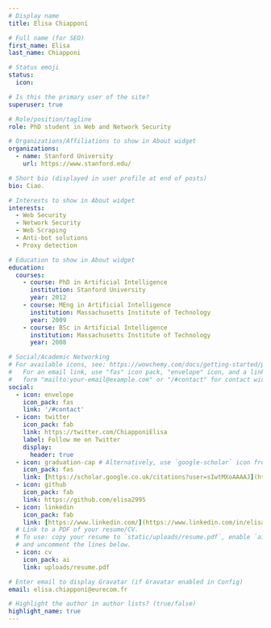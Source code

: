 ```yaml
---
# Display name
title: Elisa Chiapponi

# Full name (for SEO)
first_name: Elisa
last_name: Chiapponi

# Status emoji
status:
  icon: 

# Is this the primary user of the site?
superuser: true

# Role/position/tagline
role: PhD student in Web and Network Security

# Organizations/Affiliations to show in About widget
organizations:
  - name: Stanford University
    url: https://www.stanford.edu/

# Short bio (displayed in user profile at end of posts)
bio: Ciao.

# Interests to show in About widget
interests:
  - Web Security
  - Network Security
  - Web Scraping
  - Anti-bot solutions
  - Proxy detection

# Education to show in About widget
education:
  courses:
    - course: PhD in Artificial Intelligence
      institution: Stanford University
      year: 2012
    - course: MEng in Artificial Intelligence
      institution: Massachusetts Institute of Technology
      year: 2009
    - course: BSc in Artificial Intelligence
      institution: Massachusetts Institute of Technology
      year: 2008

# Social/Academic Networking
# For available icons, see: https://wowchemy.com/docs/getting-started/page-builder/#icons
#   For an email link, use "fas" icon pack, "envelope" icon, and a link in the
#   form "mailto:your-email@example.com" or "/#contact" for contact widget.
social:
  - icon: envelope
    icon_pack: fas
    link: '/#contact'
  - icon: twitter
    icon_pack: fab
    link: https://twitter.com/ChiapponiElisa
    label: Follow me on Twitter
    display:
      header: true
  - icon: graduation-cap # Alternatively, use `google-scholar` icon from `ai` icon pack
    icon_pack: fas
    link: [https://scholar.google.co.uk/citations?user=sIwtMXoAAAAJ](https://scholar.google.fr/citations?user=JcE2__YAAAAJ&hl=en)
  - icon: github
    icon_pack: fab
    link: https://github.com/elisa2995
  - icon: linkedin
    icon_pack: fab
    link: [https://www.linkedin.com/](https://www.linkedin.com/in/elisa-chiapponi/)
  # Link to a PDF of your resume/CV.
  # To use: copy your resume to `static/uploads/resume.pdf`, enable `ai` icons in `params.yaml`,
  # and uncomment the lines below.
  - icon: cv
    icon_pack: ai
    link: uploads/resume.pdf

# Enter email to display Gravatar (if Gravatar enabled in Config)
email: elisa.chiapponi@eurecom.fr

# Highlight the author in author lists? (true/false)
highlight_name: true
---
```


